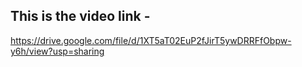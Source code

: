 ## This is the video link - 

https://drive.google.com/file/d/1XT5aT02EuP2fJirT5ywDRRFfObpw-y6h/view?usp=sharing
